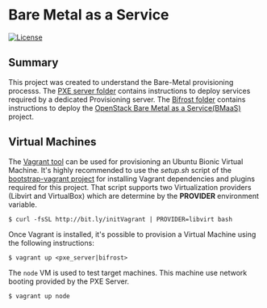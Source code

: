 # Bare Metal as a Service
[![License](https://img.shields.io/badge/License-Apache%202.0-blue.svg)](https://opensource.org/licenses/Apache-2.0)

## Summary

This project was created to understand the Bare-Metal provisioning
processs. The [PXE server folder](pxe_server) contains instructions to
deploy services required by a dedicated Provisioning server. The
[Bifrost folder](bifrost) contains instructions to deploy the
[OpenStack Bare Metal as a Service(BMaaS)][3] project.

## Virtual Machines

The [Vagrant tool][1] can be used for provisioning an Ubuntu Bionic
Virtual Machine. It's highly recommended to use the  *setup.sh* script
of the [bootstrap-vagrant project][2] for installing Vagrant
dependencies and plugins required for this project. That script
supports two Virtualization providers (Libvirt and VirtualBox) which
are determine by the **PROVIDER** environment variable.

    $ curl -fsSL http://bit.ly/initVagrant | PROVIDER=libvirt bash

Once Vagrant is installed, it's possible to provision a Virtual
Machine using the following instructions:

    $ vagrant up <pxe_server|bifrost>

The `node` VM is used to test target machines. This machine use
network booting provided by the PXE Server.

    $ vagrant up node

[1]: https://www.vagrantup.com/
[2]: https://github.com/electrocucaracha/bootstrap-vagrant
[3]: https://docs.openstack.org/bifrost/latest/
